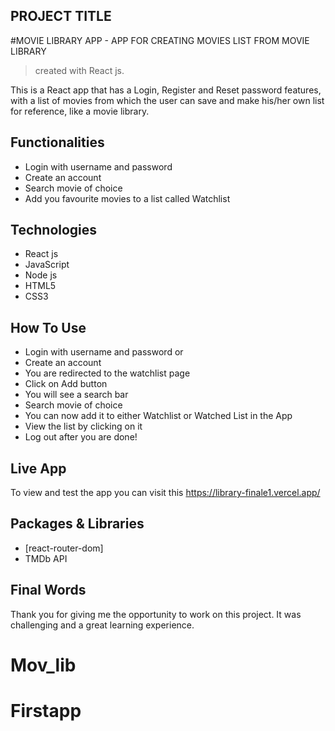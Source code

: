## PROJECT TITLE

#MOVIE LIBRARY APP - APP FOR CREATING MOVIES LIST FROM MOVIE LIBRARY 

> created with React js.

This is a React app that has a Login, Register and Reset password features, with a list of movies from which the user can save and make his/her own list for reference, like a movie library.


## Functionalities

* Login with username and password
* Create an account
* Search movie of choice
* Add you favourite movies to a list called Watchlist

## Technologies

* React js
* JavaScript
* Node js
* HTML5
* CSS3

## How To Use

* Login with username and password or
* Create an account
* You are redirected to the watchlist page
* Click on Add button 
* You will see a search bar
* Search movie of choice
* You can now add it to either Watchlist or Watched List in the App
* View the list by clicking on it
* Log out after you are done!

## Live App

To view and test the app you can visit this https://library-finale1.vercel.app/

## Packages & Libraries

* [react-router-dom]
* TMDb API


## Final Words

Thank you for giving me the opportunity to work on this project. It was challenging and 
a great learning experience.
 
# Mov_lib
# Firstapp

